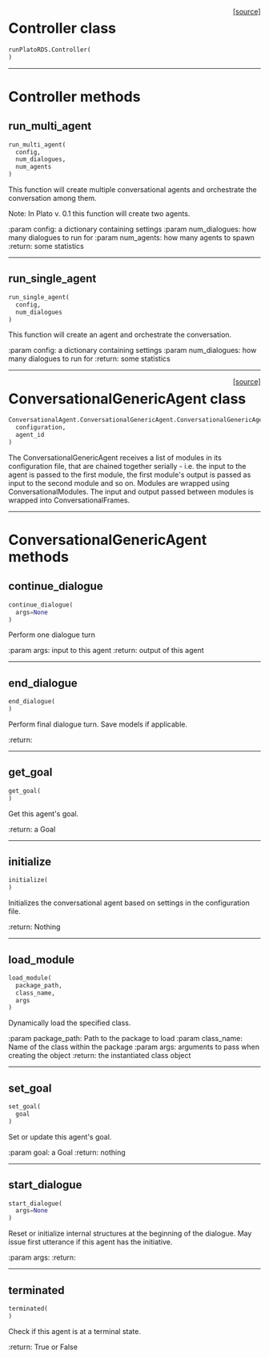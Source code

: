 <span style="float:right;">[[source]](https://github.com/uber/ludwig/blob/master/runPlatoRDS.py#L37)</span>
# Controller class

```python
runPlatoRDS.Controller(
)
```


---
# Controller methods

## run_multi_agent


```python
run_multi_agent(
  config,
  num_dialogues,
  num_agents
)
```



This function will create multiple conversational agents and
orchestrate the conversation among them.

Note: In Plato v. 0.1 this function will create two agents.

:param config: a dictionary containing settings
:param num_dialogues: how many dialogues to run for
:param num_agents: how many agents to spawn
:return: some statistics

---
## run_single_agent


```python
run_single_agent(
  config,
  num_dialogues
)
```



This function will create an agent and orchestrate the conversation.

:param config: a dictionary containing settings
:param num_dialogues: how many dialogues to run for
:return: some statistics

----

<span style="float:right;">[[source]](https://github.com/uber/ludwig/blob/master/ConversationalAgent/ConversationalGenericAgent.py#L35)</span>
# ConversationalGenericAgent class

```python
ConversationalAgent.ConversationalGenericAgent.ConversationalGenericAgent(
  configuration,
  agent_id
)
```


The ConversationalGenericAgent receives a list of modules in
its configuration file, that are chained together serially -
i.e. the input to the agent is passed to the first module,
the first module's output is passed as input to the second
module and so on. Modules are wrapped using ConversationalModules.
The input and output passed between modules is wrapped into
ConversationalFrames.


---
# ConversationalGenericAgent methods

## continue_dialogue


```python
continue_dialogue(
  args=None
)
```



Perform one dialogue turn

:param args: input to this agent
:return: output of this agent

---
## end_dialogue


```python
end_dialogue(
)
```



Perform final dialogue turn. Save models if applicable.

:return:

---
## get_goal


```python
get_goal(
)
```



Get this agent's goal.

:return: a Goal

---
## initialize


```python
initialize(
)
```



Initializes the conversational agent based on settings in the
configuration file.

:return: Nothing

---
## load_module


```python
load_module(
  package_path,
  class_name,
  args
)
```



Dynamically load the specified class.

:param package_path: Path to the package to load
:param class_name: Name of the class within the package
:param args: arguments to pass when creating the object
:return: the instantiated class object

---
## set_goal


```python
set_goal(
  goal
)
```



Set or update this agent's goal.

:param goal: a Goal
:return: nothing

---
## start_dialogue


```python
start_dialogue(
  args=None
)
```



Reset or initialize internal structures at the beginning of the
dialogue. May issue first utterance if this agent has the initiative.

:param args:
:return:

---
## terminated


```python
terminated(
)
```



Check if this agent is at a terminal state.

:return: True or False
